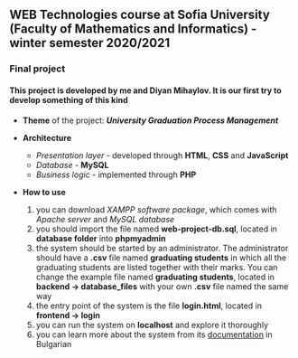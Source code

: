 ## WEB Technologies course at Sofia University (Faculty of Mathematics and Informatics) - winter semester 2020/2021

### Final project
#### This project is developed by me and Diyan Mihaylov. It is our first try to develop something of this kind

* **Theme** of the project: ***University Graduation Process Management***

* **Architecture**
    * *Presentation layer* - developed through **HTML**, **CSS** and **JavaScript**
    * *Database* - **MySQL**
    * *Business logic* - implemented through **PHP**

* **How to use**
    1. you can download *XAMPP software package*, which comes with *Apache server* and *MySQL database*
    2. you should import the file named **web-project-db.sql**, located in **database folder** into **phpmyadmin**
    3. the system should be started by an administrator. The administrator should have a **.csv** file named **graduating students** in which all the graduating students are listed together with their marks. You can change the example file named **graduating students**, located in **backend -> database_files** with your own **.csv** file named the same way
    4. the entry point of the system is the file **login.html**, located in **frontend -> login**
    5. you can run the system on **localhost** and explore it thoroughly
    6. you can learn more about the system from its [documentation](./project_documentation.pdf) in Bulgarian